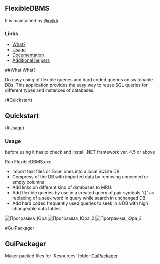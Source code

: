 ## FlexibleDBMS

It is maintained by [@ryik5](https://github.com/ryik5).

### Links
* [What?](#What)
* [Usage](#Usage)
* [Documentation](#Quickstart)
* [Additional helpers](#GuiPackager)


##What What?

Do easy using of flexible queries and hard coded queries on switchable DBs.
This application provides the easy way to reuse SQL queries for different types and instances of  databases.

(#Quickstart)
## Quickstart

(#Usage)
### Usage

before using it has to check and install .NET framework ver. 4.5 or above

Run FlexibleDBMS.exe

- Import text files or Excel ones into a local SQLite DB
- Compress of the DB with imported data by removing unneeded or empty columns
- Add links on different kind of databases to MRU.
- Add flexible queries by use in a created query of pair symbols '{}' as replacing of a seek word in query while search in unchanged DB.
- Add hard coded frequently used queries to seek in a DB with high changeable data tables.


![Программа_Юра](https://user-images.githubusercontent.com/37776955/86589501-78265880-bf96-11ea-9072-edb8c3d691b5.jpg)
![Программа_Юра_2](https://user-images.githubusercontent.com/37776955/86589503-79578580-bf96-11ea-9251-42371006642e.jpg)
![Программа_Юра_3](https://user-images.githubusercontent.com/37776955/86589504-79f01c00-bf96-11ea-8029-c20ed5c5eab7.jpg)


#GuiPackager
## GuiPackager
Maker packed files for 'Resources' folder
<a href='https://github.com/ryik5/GuiPackager'>GuiPackager</a>
